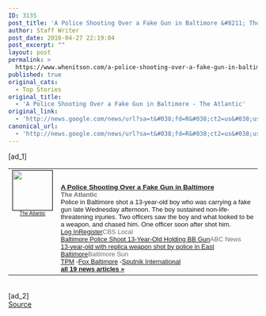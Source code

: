 ```yaml
---
ID: 3135
post_title: 'A Police Shooting Over a Fake Gun in Baltimore &#8211; The Atlantic'
author: Staff Writer
post_date: 2016-04-27 22:19:04
post_excerpt: ""
layout: post
permalink: >
  https://www.whenitson.com/a-police-shooting-over-a-fake-gun-in-baltimore-the-atlantic/
published: true
original_cats:
  - Top Stories
original_title:
  - 'A Police Shooting Over a Fake Gun in Baltimore - The Atlantic'
original_link:
  - 'http://news.google.com/news/url?sa=t&#038;fd=R&#038;ct2=us&#038;usg=AFQjCNH1RRbimJGiqNbFPsjTEdLfhTK2lA&#038;clid=c3a7d30bb8a4878e06b80cf16b898331&#038;cid=52779096434119&#038;ei=qDohV-CvOabSwAH0j73ABg&#038;url=http://www.theatlantic.com/national/archive/2016/04/baltimore-police-shooting-toy-gun/480267/'
canonical_url:
  - 'http://news.google.com/news/url?sa=t&#038;fd=R&#038;ct2=us&#038;usg=AFQjCNH1RRbimJGiqNbFPsjTEdLfhTK2lA&#038;clid=c3a7d30bb8a4878e06b80cf16b898331&#038;cid=52779096434119&#038;ei=qDohV-CvOabSwAH0j73ABg&#038;url=http://www.theatlantic.com/national/archive/2016/04/baltimore-police-shooting-toy-gun/480267/'
---
```

 [ad_1]
<br><table border="0" cellpadding="2" cellspacing="7" style="vertical-align:top"><tr><td width="80" align="center" valign="top"><font style="font-size:85%;font-family:arial,sans-serif"><a href="http://news.google.com/news/url?sa=t&amp;fd=R&amp;ct2=us&amp;usg=AFQjCNH1RRbimJGiqNbFPsjTEdLfhTK2lA&amp;clid=c3a7d30bb8a4878e06b80cf16b898331&amp;cid=52779096434119&amp;ei=qDohV-CvOabSwAH0j73ABg&amp;url=http://www.theatlantic.com/national/archive/2016/04/baltimore-police-shooting-toy-gun/480267/"><img src="http://www.whenitson.com/wp-content/uploads/2016/04/A-Police-Shooting-Over-a-Fake-Gun-in-Baltimore-The-Atlantic" alt="" border="1" width="80" height="80"><br><font size="-2">The Atlantic</font></a></font></td><td valign="top" class="j"><font style="font-size:85%;font-family:arial,sans-serif"><br><div style="padding-top:0.8em"><img alt="" height="1" width="1"></div><div class="lh"><a href="http://news.google.com/news/url?sa=t&amp;fd=R&amp;ct2=us&amp;usg=AFQjCNH1RRbimJGiqNbFPsjTEdLfhTK2lA&amp;clid=c3a7d30bb8a4878e06b80cf16b898331&amp;cid=52779096434119&amp;ei=qDohV-CvOabSwAH0j73ABg&amp;url=http://www.theatlantic.com/national/archive/2016/04/baltimore-police-shooting-toy-gun/480267/"><b>A Police Shooting Over a Fake Gun in Baltimore</b></a><br><font size="-1"><b><font color="#6f6f6f">The Atlantic</font></b></font><br><font size="-1">Police in Baltimore shot a 13-year-old boy who was carrying a fake gun late Wednesday afternoon. The boy sustained non-life-threatening injuries. Two officers saw the boy and what looked to be a weapon, and chased him. One officer soon after shot him.</font><br><font size="-1"><a href="http://news.google.com/news/url?sa=t&amp;fd=R&amp;ct2=us&amp;usg=AFQjCNHNE8aD7OIDHQazSxbifnuZQTXrNQ&amp;clid=c3a7d30bb8a4878e06b80cf16b898331&amp;cid=52779096434119&amp;ei=qDohV-CvOabSwAH0j73ABg&amp;url=http://baltimore.cbslocal.com/2016/04/27/city-police-investigating-officer-involved-shooting/">Log InRegister</a><font size="-1" color="#6f6f6f">CBS Local</font></font><br><font size="-1"><a href="http://news.google.com/news/url?sa=t&amp;fd=R&amp;ct2=us&amp;usg=AFQjCNHQ8RD3Sn-HU41_DZYRFErlWSXArA&amp;clid=c3a7d30bb8a4878e06b80cf16b898331&amp;cid=52779096434119&amp;ei=qDohV-CvOabSwAH0j73ABg&amp;url=http://abcnews.go.com/US/wireStory/baltimore-police-shoot-13-year-holding-bb-gun-38718769">Baltimore Police Shoot 13-Year-Old Holding BB Gun</a><font size="-1" color="#6f6f6f">ABC News</font></font><br><font size="-1"><a href="http://news.google.com/news/url?sa=t&amp;fd=R&amp;ct2=us&amp;usg=AFQjCNFTOtiDya40LlC3iNP0l_6FY5QTsQ&amp;clid=c3a7d30bb8a4878e06b80cf16b898331&amp;cid=52779096434119&amp;ei=qDohV-CvOabSwAH0j73ABg&amp;url=http://www.baltimoresun.com/news/maryland/crime/bs-md-ci-police-shooting-aisquith-20160427-story.html">13-year-old with replica weapon shot by police in East Baltimore</a><font size="-1" color="#6f6f6f">Baltimore Sun</font></font><br><font size="-1" class="p"><a href="http://news.google.com/news/url?sa=t&amp;fd=R&amp;ct2=us&amp;usg=AFQjCNFMJfoCDxvtz4-mIRSoucf0NDZtDQ&amp;clid=c3a7d30bb8a4878e06b80cf16b898331&amp;cid=52779096434119&amp;ei=qDohV-CvOabSwAH0j73ABg&amp;url=http://talkingpointsmemo.com/livewire/baltimore-police-shoot-boy-replica-firearm">TPM</a>&nbsp;-<a href="http://news.google.com/news/url?sa=t&amp;fd=R&amp;ct2=us&amp;usg=AFQjCNGAOh3YILU9T9RX8__WuQtnvI-6lQ&amp;clid=c3a7d30bb8a4878e06b80cf16b898331&amp;cid=52779096434119&amp;ei=qDohV-CvOabSwAH0j73ABg&amp;url=http://foxbaltimore.com/news/local/police-invovled-shooting-reported-in-south-baltimore">Fox Baltimore</a>&nbsp;-<a href="http://news.google.com/news/url?sa=t&amp;fd=R&amp;ct2=us&amp;usg=AFQjCNFexxL1vnkaB3r820ikx4AZ84k4Rg&amp;clid=c3a7d30bb8a4878e06b80cf16b898331&amp;cid=52779096434119&amp;ei=qDohV-CvOabSwAH0j73ABg&amp;url=http://sputniknews.com/us/20160428/1038737997/baltimore-police-toy-gun.html">Sputnik International</a></font><br><font class="p" size="-1"><a class="p" href="http://news.google.com/news/more?ncl=dps4HBPDug1vS_M2h1djafRmP-4PM&amp;authuser=0&amp;ned=us&amp;topic=h"><b>all 19 news articles&nbsp;&raquo;</b></a></font></div></font></td></tr></table>
<br>[ad_2]
<br><a href="http://news.google.com/news/url?sa=t&#038;fd=R&#038;ct2=us&#038;usg=AFQjCNH1RRbimJGiqNbFPsjTEdLfhTK2lA&#038;clid=c3a7d30bb8a4878e06b80cf16b898331&#038;cid=52779096434119&#038;ei=qDohV-CvOabSwAH0j73ABg&#038;url=http://www.theatlantic.com/national/archive/2016/04/baltimore-police-shooting-toy-gun/480267/">Source </a>